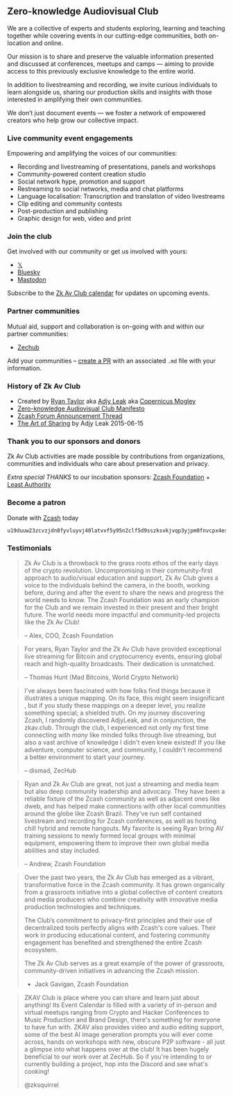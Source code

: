## Zero-knowledge Audiovisual Club 

We are a collective of experts and students exploring, learning and teaching together while covering events in our cutting-edge communities, both on-location and online. 

Our mission is to share and preserve the valuable information presented and discussed at conferences, meetups and camps — aiming to provide access to this previously exclusive knowledge to the entire world. 

In addition to livestreaming and recording, we invite curious individuals to learn alongside us, sharing our production skills and insights with those interested in amplifying their own communities. 

We don’t just document events — we foster a network of empowered creators who help grow our collective impact. 

### Live community event engagements 

Empowering and amplifying the voices of our communities: 

- Recording and livestreaming of presentations, panels and workshops 
- Community-powered content creation studio 
- Social network hype, promotion and support 
- Restreaming to social networks, media and chat platforms 
- Language localisation: Transcription and translation of video livestreams  
- Clip editing and community contests 
- Post-production and publishing 
- Graphic design for web, video and print 

### Join the club 

Get involved with our community or get us involved with yours: 

- [𝕏](https://x.com/ZkAv_Club) 
- [Bluesky](https://bsky.app/profile/zkavclub.bsky.social) 
- [Mastodon](https://zeal.center/@ZFAVClub) 

Subscribe to the [Zk Av Club calendar](https://lu.ma/zkav) for updates on upcoming events. 

### Partner communities 

Mutual aid, support and collaboration is on-going with and within our partner communities: 

- [Zechub](/partners/zechub.md) 

Add your communities – [create a PR](https://github.com/copernicus-mogley/zkav.club/) with an associated `.md` file with your information.

### History of Zk Av Club 

- Created by [Ryan Taylor](https://troublefront.com/blog/endtroducing/) aka [Adjy Leak](https://youtube.com/adjyleak) aka [Copernicus Mogley](https://github.com/copernicus-mogley) 
- [Zero-knowledge Audiovisual Club Manifesto](https://free2z.com/ZKAV.club/zpage/zf-av-club-manifesto) 
- [Zcash Forum Announcement Thread](https://forum.zcashcommunity.com/t/the-zero-knowledge-audiovisual-club/43733) 
- [The Art of Sharing](https://github.com/adjyleak/adjyleak.video/blob/master/_posts/2015-06-16-the-art-of-sharing.md) by Adjy Leak 2015-06-15

### Thank you to our sponsors and donors 

Zk Av Club activities are made possible by contributions from organizations, communities and individuals who care about preservation and privacy. 

*Extra special THANKS* to our incubation sponsors: [Zcash Foundation](https://zfnd.org) + [Least Authority](https://leastauthority.com) 

### Become a patron 

Donate with [Zcash](https://z.cash) today
```
u19duuw23zcvzjdn8fyvluyvj40latvvf5y95n2clf5d9sszksvkjvqp3yjpm0fnvcpx4esgxay42dlufvqrcsn9lg0582y3zkfqcvzt23puexgpd0mnjh5y8wq9rpa3sq952nxn80t9k69t7qvc5rfvc74wvvlswve34kz0s04px9vv4fkj4nwzc3elsmg8qxky5x2ehcle962jj8wfn
``` 

### Testimonials 

> Zk Av Club is a throwback to the grass roots ethos of the early days of the crypto revolution. Uncompromising in their community-first approach to audio/visual education and support, Zk Av Club gives a voice to the individuals behind the camera, in the booth, working before, during and after the event to share the news and progress the world needs to know. The Zcash Foundation was an early champion for the Club and we remain invested in their present and their bright future. The world needs more impactful and community-led projects like the Zk Av Club! 
> 
> – Alex, COO, Zcash Foundation 


> For years, Ryan Taylor and the Zk Av Club have provided exceptional live streaming for Bitcoin and cryptocurrency events, ensuring global reach and high-quality broadcasts. Their dedication is unmatched. 
> 
> – Thomas Hunt (Mad Bitcoins, World Crypto Network) 


> I've always been fascinated with how folks find things because it illustrates a unique  mapping. On its face, this might seem insignificant , but if you study these mappings on a deeper level, you realize something special; a shielded truth. On my journey discovering Zcash, I randomly discovered AdjyLeak, and in conjunction, the zkav.club. Through the club, I experienced not only my first time connecting with *many* like minded folks through live streaming, but also a vast archive of knowledge I didn't even knew existed! If you like adventure, computer science, and community, I couldn't recommend a better environment to start your journey.
> 
> – dismad, ZecHub 


> Ryan and Zk Av Club are great, not just a streaming and media team but also deep community leadership and advocacy. They have been a reliable fixture of the Zcash community as well as adjacent ones like dweb, and has helped make connections with other local communities around the globe like Zcash Brazil. They've run self contained livestream and recording for Zcash conferences, as well as hosting chill hybrid and remote hangouts. My favorite is seeing Ryan bring AV training sessions to newly formed local groups with minimal equipment, empowering them to improve their own global media abilities and stay included. 
> 
> – Andrew, Zcash Foundation 

> Over the past two years, the Zk Av Club has emerged as a vibrant, transformative force in the Zcash community. It has grown organically from a  grassroots initiative into a global collective of content creators and media producers who combine creativity with innovative media production technologies and techniques. 
> 
> The Club’s commitment to privacy-first principles and their use of decentralized tools perfectly aligns with Zcash's core values. Their work in producing educational content, and fostering community engagement has benefited and strengthened the entire Zcash ecosystem.
> 
> The Zk Av Club serves as a great example of the power of grassroots, community-driven initiatives in advancing the Zcash mission.
> 
> - Jack Gavigan, Zcash Foundation 

> ZKAV Club is place where you can share and learn just about anything! Its Event Calendar is filled with a variety of in-person and virtual meetups ranging from Crypto and Hacker Conferences to Music Production and Brand Design, there's something for everyone to have fun with. ZKAV also provides video and audio editing support, some of the best AI image generation prompts you will ever come across, hands on workshops with new, obscure P2P software - all just a glimpse into what happens over at the club! It has been hugely beneficial to our work over at ZecHub. So if you're intending to or currently building a project, hop into the Discord and see what's cooking!
> 
> @zksquirrel